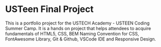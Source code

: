 # USTeen Final Project
This is a portfolio project for the USTECH Academy - USTEEN Coding Summer Camp. It is a hands on project that helps attendees to acquire fundamentals of HTML5, CSS, BEM Naming Convention for CSS, FontAwesome Library, Git & Github, VSCode IDE and Responsive Design.